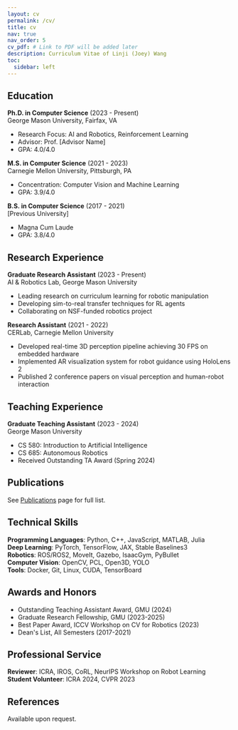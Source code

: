 ```yaml
---
layout: cv
permalink: /cv/
title: cv
nav: true
nav_order: 5
cv_pdf: # Link to PDF will be added later
description: Curriculum Vitae of Linji (Joey) Wang
toc:
  sidebar: left
---
```


## Education

**Ph.D. in Computer Science** (2023 - Present)  
George Mason University, Fairfax, VA  
- Research Focus: AI and Robotics, Reinforcement Learning
- Advisor: Prof. [Advisor Name]
- GPA: 4.0/4.0

**M.S. in Computer Science** (2021 - 2023)  
Carnegie Mellon University, Pittsburgh, PA  
- Concentration: Computer Vision and Machine Learning
- GPA: 3.9/4.0

**B.S. in Computer Science** (2017 - 2021)  
[Previous University]  
- Magna Cum Laude
- GPA: 3.8/4.0

## Research Experience

**Graduate Research Assistant** (2023 - Present)  
AI & Robotics Lab, George Mason University
- Leading research on curriculum learning for robotic manipulation
- Developing sim-to-real transfer techniques for RL agents
- Collaborating on NSF-funded robotics project

**Research Assistant** (2021 - 2022)  
CERLab, Carnegie Mellon University
- Developed real-time 3D perception pipeline achieving 30 FPS on embedded hardware
- Implemented AR visualization system for robot guidance using HoloLens 2
- Published 2 conference papers on visual perception and human-robot interaction

## Teaching Experience

**Graduate Teaching Assistant** (2023 - 2024)  
George Mason University
- CS 580: Introduction to Artificial Intelligence
- CS 685: Autonomous Robotics
- Received Outstanding TA Award (Spring 2024)

## Publications

See [Publications](/linjiwang/publications/) page for full list.

## Technical Skills

**Programming Languages**: Python, C++, JavaScript, MATLAB, Julia  
**Deep Learning**: PyTorch, TensorFlow, JAX, Stable Baselines3  
**Robotics**: ROS/ROS2, MoveIt, Gazebo, IsaacGym, PyBullet  
**Computer Vision**: OpenCV, PCL, Open3D, YOLO  
**Tools**: Docker, Git, Linux, CUDA, TensorBoard

## Awards and Honors

- Outstanding Teaching Assistant Award, GMU (2024)
- Graduate Research Fellowship, GMU (2023-2025)
- Best Paper Award, ICCV Workshop on CV for Robotics (2023)
- Dean's List, All Semesters (2017-2021)

## Professional Service

**Reviewer**: ICRA, IROS, CoRL, NeurIPS Workshop on Robot Learning  
**Student Volunteer**: ICRA 2024, CVPR 2023

## References

Available upon request.